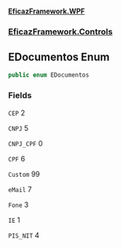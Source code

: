 #### [EficazFramework.WPF](EficazFrameworkWPF.md 'EficazFramework WPF')
### [EficazFramework.Controls](EficazFrameworkWPF.md#EficazFramework.Controls 'EficazFramework.Controls')

## EDocumentos Enum

```csharp
public enum EDocumentos
```
### Fields

<a name='EficazFramework.Controls.EDocumentos.CEP'></a>

`CEP` 2

<a name='EficazFramework.Controls.EDocumentos.CNPJ'></a>

`CNPJ` 5

<a name='EficazFramework.Controls.EDocumentos.CNPJ_CPF'></a>

`CNPJ_CPF` 0

<a name='EficazFramework.Controls.EDocumentos.CPF'></a>

`CPF` 6

<a name='EficazFramework.Controls.EDocumentos.Custom'></a>

`Custom` 99

<a name='EficazFramework.Controls.EDocumentos.eMail'></a>

`eMail` 7

<a name='EficazFramework.Controls.EDocumentos.Fone'></a>

`Fone` 3

<a name='EficazFramework.Controls.EDocumentos.IE'></a>

`IE` 1

<a name='EficazFramework.Controls.EDocumentos.PIS_NIT'></a>

`PIS_NIT` 4